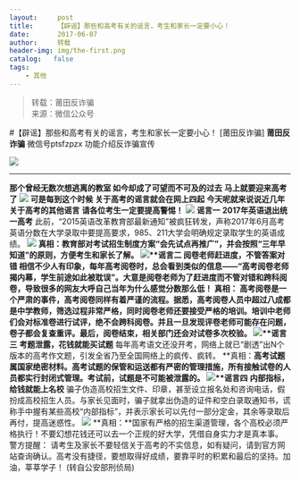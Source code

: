 ```yaml
---
layout:     post
title:      【辟谣】那些和高考有关的谣言，考生和家长一定要小心！
date:       2017-06-07
author:     转载
header-img: img/the-first.png
catalog:   false
tags:
    - 其他
---
```


<blockquote><p>转载：莆田反诈骗<br>
来源：微信公众号</p></blockquote>

#【辟谣】那些和高考有关的谣言，考生和家长一定要小心！
[莆田反诈骗]
**莆田反诈骗**
微信号ptsfzpzx
功能介绍反诈骗宣传

![]({{site.baseurl}}/postimg/wOQ4aVtpQaI8o0zp6gxfHZjyCjkBWHaOcr8HKsviaiayC2Gt5elhpICbiaywYEkcCl7Lt9maWliaHHviazqC0d2LlBQ.gif)
****
**那个曾经无数次想逃离的教室
如今却成了可望而不可及的过去**
**马上就要迎来高考了**
![]({{site.baseurl}}/postimg/pLQo55EgAVW0BWm6KVHxGnyc8N30q9o4iawDTZswFgaicBTibqLDkbCdzmbOtJPPzibmONRL7eOiaTfYs3vJib508nrg.jpeg)
**可是每到这个时候**
**关于高考的****谣言****就会在网上四起**
**今天呢就来说说近几年关于高考的其他谣言**
**请各位考生一定要提高警惕！**
![]({{site.baseurl}}/postimg/ianq03UUWGmIMGsdRN59eMkJaurpoq84xt24ktiaOcHTb3GP7UKVfbV9VYo7JtCMwCdjMHwMDpqhbHCVtojwgVzw.png)
**谣言一**
**2017年英语退出统一高考**
此前，“2015英语改革教育部最新通知”被疯狂转发，声称2017年6月高考英语分数在大学录取中要提高要求，985、211大学会明确规定录取学生的英语成绩。
![]({{site.baseurl}}/postimg/pLQo55EgAVW0BWm6KVHxGnyc8N30q9o44ATV9w8IPbcaiaHhZd8ErdV9JIhF4LNbmf0YUC34rBrcfRU9alicjL2A.png)
**真相：**教育部对考试招生制度方案“会先试点再推广”，并会按照“三年早知道”的原则，方便考生和家长了解。
![](http://mmbiz.qpic.cn/mmbiz_png/ianq03UUWGmIMGsdRN59eMkJaurpoq84xt24ktiaOcHTb3GP7UKVfbV9VYo7JtCMwCdjMHwMDpqhbHCVtojwgVzw/0?)**谣言二**
**阅卷老师赶进度，不管答案对错**
相信不少人有印象，每年高考阅卷时，总会看到类似的信息——“高考阅卷老师揭内幕，学生前途如此被耽误”。大意是阅卷老师为了赶进度而不管对错和跨科阅卷，导致很多的网友大呼自己当年为什么感觉分数那么低！
**真相：**
高考阅卷是一个严肃的事件，高考阅卷同样有着严谨的流程。据悉，高考阅卷人员中超过八成都是中学教师，筛选过程非常严格，同时阅卷老师还要接受严格的培训。培训中老师们会对标准卷进行试评，绝不会跨科阅卷。并且一旦发现评卷老师可能存在问题，卷子都会复查重评。最后，阅卷结束，相关部门还会对试卷多次校验。
![](http://mmbiz.qpic.cn/mmbiz_png/ianq03UUWGmIMGsdRN59eMkJaurpoq84xt24ktiaOcHTb3GP7UKVfbV9VYo7JtCMwCdjMHwMDpqhbHCVtojwgVzw/0?)**谣言三**
**考题泄露，花钱就能买试题**
每年高考语文还没开考，网络上就已“剧透”出N个版本的高考作文题，引发全省乃至全国网络上的疯传、疯转。
**真相：**高考试题属国家绝密材料。高考试题的保管和运送都有严密的管理措施，所有接触试卷的人员都实行封闭式管理。考试前，试题是不可能被泄露的。
![](http://mmbiz.qpic.cn/mmbiz_png/ianq03UUWGmIMGsdRN59eMkJaurpoq84xt24ktiaOcHTb3GP7UKVfbV9VYo7JtCMwCdjMHwMDpqhbHCVtojwgVzw/0?)**谣言四**
**内部指标，给钱就能上名校**
骗子伪造高校招生文件、印章，甚至设立报名处和咨询电话，假扮成高校招生人员。与家长见面时，骗子就拿出伪造的证件和空白录取通知书，谎称手中握有某些高校“内部指标”，并表示家长可以先付一部分定金，其余等录取后再付，提高迷惑性。
![]({{site.baseurl}}/postimg/pLQo55EgAVW0BWm6KVHxGnyc8N30q9o4AJYjJ8VXrENmUcPhL8mqfkibvQbVZILXiaMy7Qpr6ejIpJtJOZv8vLmg.jpeg)
**真相：**国家有严格的招生渠道管理，各个高校必须严格执行！不要幻想花钱还可以去一个正规的好大学，凭借自身实力才是真本事。
警方提醒：
请考生及家长不要轻信关于高考的不实信息，如有疑问，请到官方网站查询确认。高考没有捷径，要想取得好成绩，要靠平时的积累和最后的坚持。加油，莘莘学子！
(转自公安部刑侦局)
